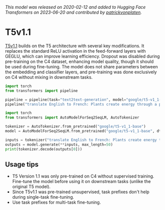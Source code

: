 <!--Copyright 2021 The HuggingFace Team. All rights reserved.

Licensed under the Apache License, Version 2.0 (the "License"); you may not use this file except in compliance with
the License. You may obtain a copy of the License at

http://www.apache.org/licenses/LICENSE-2.0

Unless required by applicable law or agreed to in writing, software distributed under the License is distributed on
an "AS IS" BASIS, WITHOUT WARRANTIES OR CONDITIONS OF ANY KIND, either express or implied. See the License for the
specific language governing permissions and limitations under the License.

⚠️ Note that this file is in Markdown but contain specific syntax for our doc-builder (similar to MDX) that may not be
rendered properly in your Markdown viewer.

-->
*This model was released on 2020-02-12 and added to Hugging Face Transformers on 2023-06-20 and contributed by [patrickvonplaten](https://huggingface.co/patrickvonplaten).*

# T5v1.1

[T5v1.1](https://github.com/google-research/text-to-text-transfer-transformer/blob/main/released_checkpoints.md#t511) builds on the T5 architecture with several key modifications. It replaces the standard ReLU activation in the feed-forward layers with GEGLU, which can improve learning efficiency. Dropout was disabled during pre-training on the C4 dataset, enhancing model quality, though it should be used during fine-tuning. The model does not share parameters between the embedding and classifier layers, and pre-training was done exclusively on C4 without mixing in downstream tasks.

<hfoptions id="usage">
<hfoption id="Pipeline">

```py
import torch
from transformers import pipeline

pipeline = pipeline(task="text2text-generation", model="google/t5-v1_1-base", dtype="auto",)
pipeline("translate English to French: Plants create energy through a process known as photosynthesis.")
```

</hfoption>
<hfoption id="AutoModel">

```py
import torch
from transformers import AutoModelForSeq2SeqLM, AutoTokenizer

tokenizer = AutoTokenizer.from_pretrained("google/t5-v1_1-base")
model = AutoModelForSeq2SeqLM.from_pretrained("google/t5-v1_1-base", dtype="auto",)

inputs = tokenizer("translate English to French: Plants create energy through a process known as photosynthesis.", return_tensors="pt")
outputs = model.generate(**inputs, max_length=50)
print(tokenizer.decode(outputs[0]))
```

</hfoption>
</hfoptions>

## Usage tips

- T5 Version 1.1 was only pre-trained on C4 without supervised training. Fine-tune the model before using it on downstream tasks (unlike the original T5 model).
- Since T5v1.1 was pre-trained unsupervised, task prefixes don't help during single-task fine-tuning.
- Use task prefixes for multi-task fine-tuning.